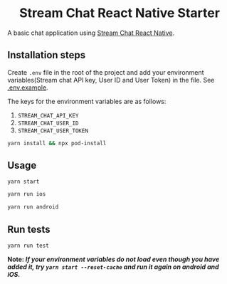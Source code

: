 <h1 align="center">Stream Chat React Native Starter</h1>

A basic chat application using [Stream Chat React Native](https://github.com/GetStream/stream-chat-react-native).


## Installation steps

Create `.env` file in the root of the project and add your environment variables(Stream chat API key, User ID and User Token) in the file. See [.env.example](./.env.example).

The keys for the environment variables are as follows:
1. `STREAM_CHAT_API_KEY`
2. `STREAM_CHAT_USER_ID`
3. `STREAM_CHAT_USER_TOKEN`

```sh
yarn install && npx pod-install
```

## Usage

```
yarn start
```

```sh
yarn run ios 
```

```sh
yarn run android
```

## Run tests

```sh
yarn run test
```

**Note: _If your environment variables do not load even though you have added it, try `yarn start --reset-cache` and run it again on android and iOS._**